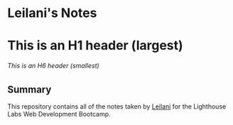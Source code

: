 # Leilani's Notes

# This is an H1 header (largest)
###### This is an H6 header (smallest)

## Summary 

This repository contains all of the notes taken by [Leilani](https://github.com/oatmilkies) for the Lighthouse Labs Web Development Bootcamp.